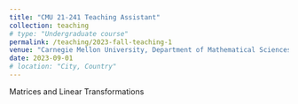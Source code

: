 ```yaml
---
title: "CMU 21-241 Teaching Assistant"
collection: teaching
# type: "Undergraduate course"
permalink: /teaching/2023-fall-teaching-1
venue: "Carnegie Mellon University, Department of Mathematical Sciences"
date: 2023-09-01
# location: "City, Country"
---
```


Matrices and Linear Transformations

<!-- Heading 1
======

Heading 2
======

Heading 3
====== -->